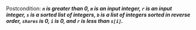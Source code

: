 Postcondition: ***`n` is greater than 0, `m` is an input integer, `r` is an input integer, `s` is a sorted list of integers, `b` is a list of integers sorted in reverse order, `shares` is 0, `i` is 0, and `r` is less than `s[i]`.***